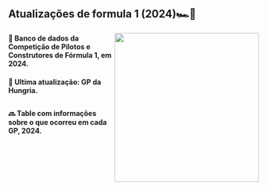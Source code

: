 ## Atualizações de formula 1 (2024)🏎️🏁
<img align="right" height="300" width="290" src="https://github.com/user-attachments/assets/f9c0d9f9-d5a3-4782-a3e5-9815228204b6">

#### 📍 Banco de dados da Competição de Pilotos e Construtores de Fórmula 1, em 2024.
#### 📍 Ultima atualização: GP da Hungria.

##

#### 🔜 Table com informações sobre o que ocorreu em cada GP, 2024.
